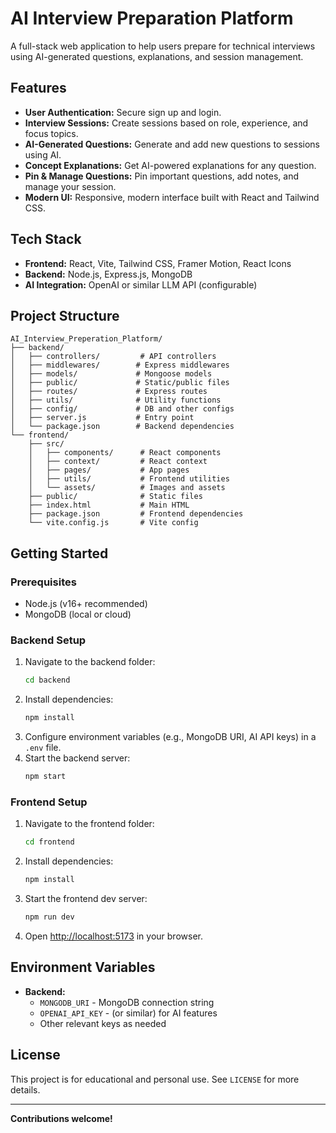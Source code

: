 # AI Interview Preparation Platform

A full-stack web application to help users prepare for technical interviews using AI-generated questions, explanations, and session management.

## Features

- **User Authentication:** Secure sign up and login.
- **Interview Sessions:** Create sessions based on role, experience, and focus topics.
- **AI-Generated Questions:** Generate and add new questions to sessions using AI.
- **Concept Explanations:** Get AI-powered explanations for any question.
- **Pin & Manage Questions:** Pin important questions, add notes, and manage your session.
- **Modern UI:** Responsive, modern interface built with React and Tailwind CSS.

## Tech Stack

- **Frontend:** React, Vite, Tailwind CSS, Framer Motion, React Icons
- **Backend:** Node.js, Express.js, MongoDB
- **AI Integration:** OpenAI or similar LLM API (configurable)

## Project Structure

```
AI_Interview_Preperation_Platform/
├── backend/
│   ├── controllers/         # API controllers
│   ├── middlewares/        # Express middlewares
│   ├── models/             # Mongoose models
│   ├── public/             # Static/public files
│   ├── routes/             # Express routes
│   ├── utils/              # Utility functions
│   ├── config/             # DB and other configs
│   ├── server.js           # Entry point
│   └── package.json        # Backend dependencies
└── frontend/
    ├── src/
    │   ├── components/      # React components
    │   ├── context/         # React context
    │   ├── pages/           # App pages
    │   ├── utils/           # Frontend utilities
    │   └── assets/          # Images and assets
    ├── public/              # Static files
    ├── index.html           # Main HTML
    ├── package.json         # Frontend dependencies
    └── vite.config.js       # Vite config
```

## Getting Started

### Prerequisites
- Node.js (v16+ recommended)
- MongoDB (local or cloud)

### Backend Setup
1. Navigate to the backend folder:
   ```sh
   cd backend
   ```
2. Install dependencies:
   ```sh
   npm install
   ```
3. Configure environment variables (e.g., MongoDB URI, AI API keys) in a `.env` file.
4. Start the backend server:
   ```sh
   npm start
   ```

### Frontend Setup
1. Navigate to the frontend folder:
   ```sh
   cd frontend
   ```
2. Install dependencies:
   ```sh
   npm install
   ```
3. Start the frontend dev server:
   ```sh
   npm run dev
   ```
4. Open [http://localhost:5173](http://localhost:5173) in your browser.

## Environment Variables
- **Backend:**
  - `MONGODB_URI` - MongoDB connection string
  - `OPENAI_API_KEY` - (or similar) for AI features
  - Other relevant keys as needed

## License

This project is for educational and personal use. See `LICENSE` for more details.

---

**Contributions welcome!**
